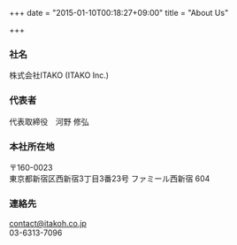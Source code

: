 +++
date = "2015-01-10T00:18:27+09:00"
title = "About Us"

+++

### 社名

株式会社ITAKO (ITAKO Inc.)

### 代表者

代表取締役　河野 修弘

### 本社所在地

〒160-0023  
東京都新宿区西新宿3丁目3番23号 ファミール西新宿 604

### 連絡先

contact@itakoh.co.jp  
03-6313-7096
